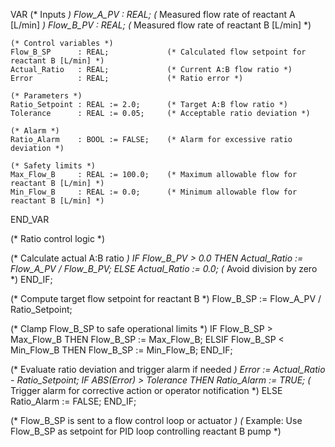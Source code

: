 VAR
    (* Inputs *)
    Flow_A_PV      : REAL;             (* Measured flow rate of reactant A [L/min] *)
    Flow_B_PV      : REAL;             (* Measured flow rate of reactant B [L/min] *)

    (* Control variables *)
    Flow_B_SP      : REAL;             (* Calculated flow setpoint for reactant B [L/min] *)
    Actual_Ratio   : REAL;             (* Current A:B flow ratio *)
    Error          : REAL;             (* Ratio error *)
    
    (* Parameters *)
    Ratio_Setpoint : REAL := 2.0;      (* Target A:B flow ratio *)
    Tolerance      : REAL := 0.05;     (* Acceptable ratio deviation *)
    
    (* Alarm *)
    Ratio_Alarm    : BOOL := FALSE;    (* Alarm for excessive ratio deviation *)
    
    (* Safety limits *)
    Max_Flow_B     : REAL := 100.0;    (* Maximum allowable flow for reactant B [L/min] *)
    Min_Flow_B     : REAL := 0.0;      (* Minimum allowable flow for reactant B [L/min] *)
END_VAR

(* Ratio control logic *)

(* Calculate actual A:B ratio *)
IF Flow_B_PV > 0.0 THEN
    Actual_Ratio := Flow_A_PV / Flow_B_PV;
ELSE
    Actual_Ratio := 0.0;  (* Avoid division by zero *)
END_IF;

(* Compute target flow setpoint for reactant B *)
Flow_B_SP := Flow_A_PV / Ratio_Setpoint;

(* Clamp Flow_B_SP to safe operational limits *)
IF Flow_B_SP > Max_Flow_B THEN
    Flow_B_SP := Max_Flow_B;
ELSIF Flow_B_SP < Min_Flow_B THEN
    Flow_B_SP := Min_Flow_B;
END_IF;

(* Evaluate ratio deviation and trigger alarm if needed *)
Error := Actual_Ratio - Ratio_Setpoint;
IF ABS(Error) > Tolerance THEN
    Ratio_Alarm := TRUE;  (* Trigger alarm for corrective action or operator notification *)
ELSE
    Ratio_Alarm := FALSE;
END_IF;

(* Flow_B_SP is sent to a flow control loop or actuator *)
(* Example: Use Flow_B_SP as setpoint for PID loop controlling reactant B pump *)
